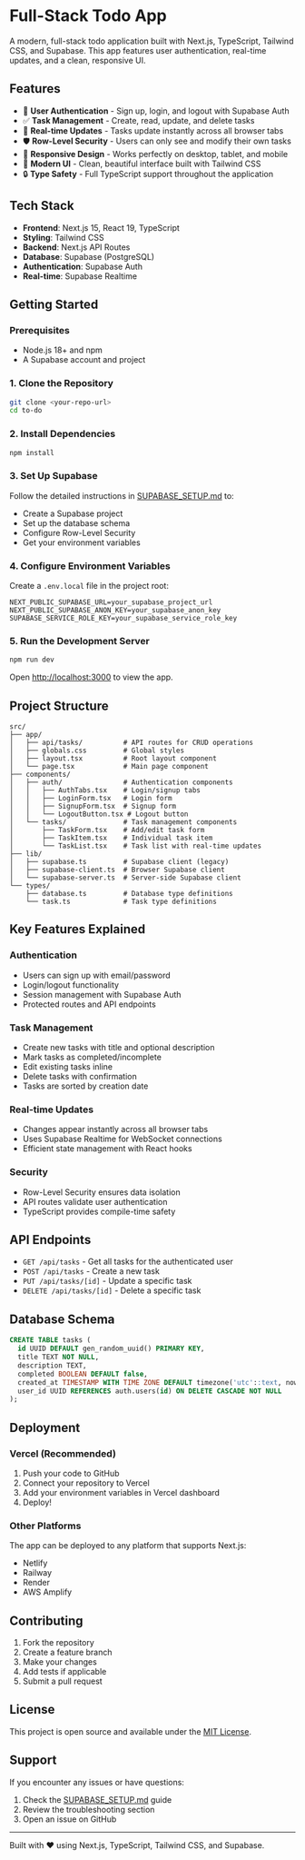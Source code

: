 # Full-Stack Todo App

A modern, full-stack todo application built with Next.js, TypeScript, Tailwind CSS, and Supabase. This app features user authentication, real-time updates, and a clean, responsive UI.

## Features

- 🔐 **User Authentication** - Sign up, login, and logout with Supabase Auth
- ✅ **Task Management** - Create, read, update, and delete tasks
- 🔄 **Real-time Updates** - Tasks update instantly across all browser tabs
- 🛡️ **Row-Level Security** - Users can only see and modify their own tasks
- 📱 **Responsive Design** - Works perfectly on desktop, tablet, and mobile
- 🎨 **Modern UI** - Clean, beautiful interface built with Tailwind CSS
- 🔒 **Type Safety** - Full TypeScript support throughout the application

## Tech Stack

- **Frontend**: Next.js 15, React 19, TypeScript
- **Styling**: Tailwind CSS
- **Backend**: Next.js API Routes
- **Database**: Supabase (PostgreSQL)
- **Authentication**: Supabase Auth
- **Real-time**: Supabase Realtime

## Getting Started

### Prerequisites

- Node.js 18+ and npm
- A Supabase account and project

### 1. Clone the Repository

```bash
git clone <your-repo-url>
cd to-do
```

### 2. Install Dependencies

```bash
npm install
```

### 3. Set Up Supabase

Follow the detailed instructions in [SUPABASE_SETUP.md](./SUPABASE_SETUP.md) to:
- Create a Supabase project
- Set up the database schema
- Configure Row-Level Security
- Get your environment variables

### 4. Configure Environment Variables

Create a `.env.local` file in the project root:

```env
NEXT_PUBLIC_SUPABASE_URL=your_supabase_project_url
NEXT_PUBLIC_SUPABASE_ANON_KEY=your_supabase_anon_key
SUPABASE_SERVICE_ROLE_KEY=your_supabase_service_role_key
```

### 5. Run the Development Server

```bash
npm run dev
```

Open [http://localhost:3000](http://localhost:3000) to view the app.

## Project Structure

```
src/
├── app/
│   ├── api/tasks/          # API routes for CRUD operations
│   ├── globals.css         # Global styles
│   ├── layout.tsx          # Root layout component
│   └── page.tsx            # Main page component
├── components/
│   ├── auth/               # Authentication components
│   │   ├── AuthTabs.tsx    # Login/signup tabs
│   │   ├── LoginForm.tsx   # Login form
│   │   ├── SignupForm.tsx  # Signup form
│   │   └── LogoutButton.tsx # Logout button
│   └── tasks/              # Task management components
│       ├── TaskForm.tsx    # Add/edit task form
│       ├── TaskItem.tsx    # Individual task item
│       └── TaskList.tsx    # Task list with real-time updates
├── lib/
│   ├── supabase.ts         # Supabase client (legacy)
│   ├── supabase-client.ts  # Browser Supabase client
│   └── supabase-server.ts  # Server-side Supabase client
└── types/
    ├── database.ts         # Database type definitions
    └── task.ts             # Task type definitions
```

## Key Features Explained

### Authentication
- Users can sign up with email/password
- Login/logout functionality
- Session management with Supabase Auth
- Protected routes and API endpoints

### Task Management
- Create new tasks with title and optional description
- Mark tasks as completed/incomplete
- Edit existing tasks inline
- Delete tasks with confirmation
- Tasks are sorted by creation date

### Real-time Updates
- Changes appear instantly across all browser tabs
- Uses Supabase Realtime for WebSocket connections
- Efficient state management with React hooks

### Security
- Row-Level Security ensures data isolation
- API routes validate user authentication
- TypeScript provides compile-time safety

## API Endpoints

- `GET /api/tasks` - Get all tasks for the authenticated user
- `POST /api/tasks` - Create a new task
- `PUT /api/tasks/[id]` - Update a specific task
- `DELETE /api/tasks/[id]` - Delete a specific task

## Database Schema

```sql
CREATE TABLE tasks (
  id UUID DEFAULT gen_random_uuid() PRIMARY KEY,
  title TEXT NOT NULL,
  description TEXT,
  completed BOOLEAN DEFAULT false,
  created_at TIMESTAMP WITH TIME ZONE DEFAULT timezone('utc'::text, now()) NOT NULL,
  user_id UUID REFERENCES auth.users(id) ON DELETE CASCADE NOT NULL
);
```

## Deployment

### Vercel (Recommended)

1. Push your code to GitHub
2. Connect your repository to Vercel
3. Add your environment variables in Vercel dashboard
4. Deploy!

### Other Platforms

The app can be deployed to any platform that supports Next.js:
- Netlify
- Railway
- Render
- AWS Amplify

## Contributing

1. Fork the repository
2. Create a feature branch
3. Make your changes
4. Add tests if applicable
5. Submit a pull request

## License

This project is open source and available under the [MIT License](LICENSE).

## Support

If you encounter any issues or have questions:
1. Check the [SUPABASE_SETUP.md](./SUPABASE_SETUP.md) guide
2. Review the troubleshooting section
3. Open an issue on GitHub

---

Built with ❤️ using Next.js, TypeScript, Tailwind CSS, and Supabase.
